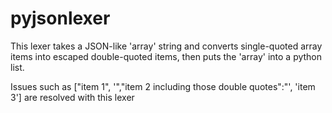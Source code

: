 # pyjsonlexer
This lexer takes a JSON-like 'array' string and converts single-quoted array items into escaped double-quoted items,
then puts the 'array' into a python list.

Issues such as  ["item 1", '","item 2 including those double quotes":"', 'item 3'] are resolved with this lexer
